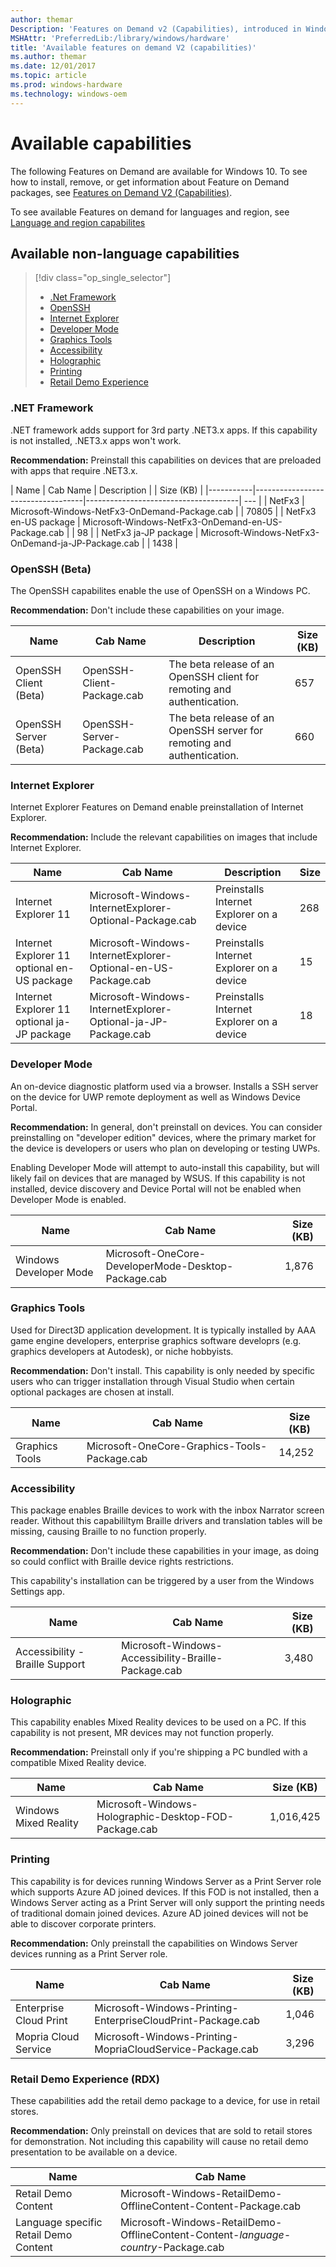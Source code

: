 ```yaml
---
author: themar
Description: 'Features on Demand v2 (Capabilities), introduced in Windows 10, are Windows feature packages that can be added at any time. This page describes non-language FoDs.'
MSHAttr: 'PreferredLib:/library/windows/hardware'
title: 'Available features on demand V2 (capabilities)'
ms.author: themar
ms.date: 12/01/2017
ms.topic: article
ms.prod: windows-hardware
ms.technology: windows-oem
---
```


# Available capabilities

The following Features on Demand are available for Windows 10. To see how to install, remove, or get information about Feature on Demand packages, see [Features on Demand V2 (Capabilities)](features-on-demand-v2--capabilities.md). 

To see available Features on demand for languages and region, see [Language and region capabilites](features-on-demand-language-fod.md)


## Available non-language capabilities

> [!div class="op_single_selector"]
> - [.Net Framework](#dotnet)
> - [OpenSSH](#openssh)
> - [Internet Explorer](#internet-explorer)
> - [Developer Mode](#developer-mode)
> - [Graphics Tools](#graphics-tools)
> - [Accessibility](#accessibility)
> - [Holographic](#holographic)
> - [Printing](#printing)
> - [Retail Demo Experience]()

### <span id="DOTNET"></span><span id="dotnet"></span> .NET Framework  

.NET framework adds support for 3rd party .NET3.x apps. If this capability is not installed, .NET3.x apps won't work.

**Recommendation:** Preinstall this capabilities on devices that are preloaded with apps that require .NET3.x.

| Name | Cab Name |  Description |                                           | Size (KB) |
|-----------|-----------------------------------|--------------------------------------| --- |
| NetFx3    | Microsoft-Windows-NetFx3-OnDemand-Package.cab     |  | 70805 |
| NetFx3 en-US package          | Microsoft-Windows-NetFx3-OnDemand-en-US-Package.cab |   | 98   |
| NetFx3 ja-JP package          | Microsoft-Windows-NetFx3-OnDemand-ja-JP-Package.cab |   | 1438 |



### <span id="OPENSSH"></span><span id="openssh"></span> OpenSSH (Beta)

The OpenSSH capabilites enable the use of OpenSSH on a Windows PC.

**Recommendation:** Don't include these capabilities on your image.

| Name | Cab Name |  Description | Size (KB) |
|-----------------------|---------------------------|-------------------------------------|-----|
| OpenSSH Client (Beta) | OpenSSH-Client-Package.cab | The beta release of an OpenSSH client for remoting and authentication. | 657 |
| OpenSSH Server (Beta) | OpenSSH-Server-Package.cab | The beta release of an OpenSSH server for remoting and authentication. | 660 |


### Internet Explorer

Internet Explorer Features on Demand enable preinstallation of Internet Explorer.

**Recommendation:** Include the relevant capabilities on images that include Internet Explorer.

| Name | Cab Name |  Description | Size |
|-----------------------|---------------------------------------------------|-----------|----------|
| Internet Explorer 11  | Microsoft-Windows-InternetExplorer-Optional-Package.cab | Preinstalls Internet Explorer on a device | 268 |
| Internet Explorer 11 optional en-US package | Microsoft-Windows-InternetExplorer-Optional-en-US-Package.cab | Preinstalls Internet Explorer on a device | 15 |
| Internet Explorer 11 optional ja-JP package | Microsoft-Windows-InternetExplorer-Optional-ja-JP-Package.cab | Preinstalls Internet Explorer on a device | 18 |

### Developer Mode

An on-device diagnostic platform used via a browser.  Installs a SSH server on the device for UWP remote deployment as well as Windows Device Portal.

**Recommendation:** In general, don't preinstall on devices. You can consider preinstalling on "developer edition" devices, where the primary market for the device is developers or users who plan on developing or testing UWPs.

Enabling Developer Mode will attempt to auto-install this capability, but will likely fail on devices that are managed by WSUS. If this capability is not installed, device discovery and Device Portal will not be enabled when Developer Mode is enabled.

| Name | Cab Name |   Size (KB) |
|-----------------------|---------------------------------------------------|---------------------|
| Windows Developer Mode | Microsoft-OneCore-DeveloperMode-Desktop-Package.cab | 1,876 |

### Graphics Tools

Used for Direct3D application development.  It is typically installed by AAA game engine developers, enterprise graphics software developrs (e.g. graphics developers at Autodesk), or niche hobbyists.  

**Recommendation:** Don't install. This capability is only needed by specific users who can trigger installation through Visual Studio when certain optional packages are chosen at install.

| Name | Cab Name |   Size (KB) |
|-----------------------|---------------------------------------------------|---------------------|
| Graphics Tools | Microsoft-OneCore-Graphics-Tools-Package.cab | 14,252 |

### Accessibility

This package enables Braille devices to work with the inbox Narrator screen reader. Without this capabililtym Braille drivers and translation tables will be missing, causing Braille to no function properly.

**Recommendation:** Don't include these capabilities in your image, as doing so could conflict with Braille device rights restrictions.

This capability's installation can be triggered by a user from the Windows Settings app. 

| Name | Cab Name |  Size (KB) |
|-----------------------|---------------------------------------------------|---------------------|
| Accessibility - Braille Support | Microsoft-Windows-Accessibility-Braille-Package.cab | 3,480 |

### Holographic

This capability enables Mixed Reality devices to be used on a PC. If this capability is not present, MR devices may not function properly.

**Recommendation:** Preinstall only if you're shipping a PC bundled with a compatible Mixed Reality device.

| Name | Cab Name |  Size (KB) |
|-----------------------|---------------------------------------------------|---------------------|
| Windows Mixed Reality | Microsoft-Windows-Holographic-Desktop-FOD-Package.cab | 1,016,425 |


### Printing

This capability is for devices running Windows Server as a Print Server role which supports Azure AD joined devices.  If this FOD is not installed, then a Windows Server acting as a Print Server will only support the printing needs of traditional domain joined devices.  Azure AD joined devices will not be able to discover corporate printers.

**Recommendation:** Only preinstall the capabilities on Windows Server devices running as a Print Server role.

| Name | Cab Name | Size (KB) |
|-----------------------|---------------------------------------------------|---------------------|
| Enterprise Cloud Print | Microsoft-Windows-Printing-EnterpriseCloudPrint-Package.cab | 1,046  |
| Mopria Cloud Service | Microsoft-Windows-Printing-MopriaCloudService-Package.cab | 3,296 |


### Retail Demo Experience (RDX)

These capabilities add the retail demo package to a device, for use in retail stores.

**Recommendation:** Only preinstall on devices that are sold to retail stores for demonstration. Not including this capability will cause no retail demo presentation to be available on a device.

| Name | Cab Name |
|-----------------------|---------------------------------------------------|
| Retail Demo Content  | Microsoft-Windows-RetailDemo-OfflineContent-Content-Package.cab |
| Language specific Retail Demo Content | Microsoft-Windows-RetailDemo-OfflineContent-Content-*language-country*-Package.cab |